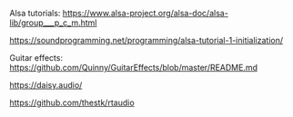 Alsa tutorials:
https://www.alsa-project.org/alsa-doc/alsa-lib/group___p_c_m.html

https://soundprogramming.net/programming/alsa-tutorial-1-initialization/

Guitar effects:
https://github.com/Quinny/GuitarEffects/blob/master/README.md

https://daisy.audio/

https://github.com/thestk/rtaudio